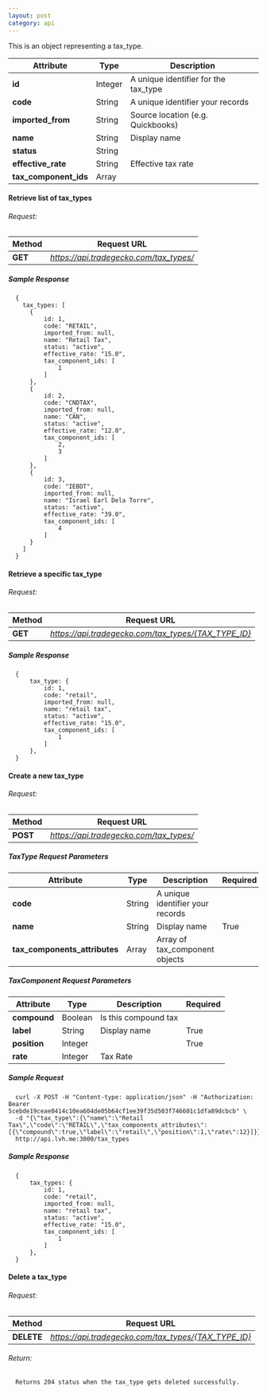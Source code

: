 ```yaml
---
layout: post
category: api
---
```


This is an object representing a tax_type.

Attribute                      | Type          | Description
------------------------------ | ------------- | ---------------------------------------
**id**                         | Integer       |  A unique identifier for the tax_type
**code**                       | String        |  A unique identifier your records
**imported_from**              | String        |  Source location (e.g. Quickbooks)
**name**                       | String        |  Display name
**status**                     | String        |
**effective_rate**             | String        |  Effective tax rate
**tax_component_ids**          | Array         |

####   Retrieve list of tax_types

######     Request:
Method     | Request URL
-----------| -------------
**GET**    | *https://api.tradegecko.com/tax_types/*

##### Sample Response

      {
        tax_types: [
          {
              id: 1,
              code: "RETAIL",
              imported_from: null,
              name: "Retail Tax",
              status: "active",
              effective_rate: "15.0",
              tax_component_ids: [
                  1
              ]
          },
          {
              id: 2,
              code: "CNDTAX",
              imported_from: null,
              name: "CAN",
              status: "active",
              effective_rate: "12.0",
              tax_component_ids: [
                  2,
                  3
              ]
          },
          {
              id: 3,
              code: "IEBDT",
              imported_from: null,
              name: "Israel Earl Dela Torre",
              status: "active",
              effective_rate: "39.0",
              tax_component_ids: [
                  4
              ]
          }
        ]
      }

####   Retrieve a specific tax_type

######     Request:
Method     | Request URL
-----------| -------------
**GET**    | *https://api.tradegecko.com/tax_types/{TAX_TYPE_ID}*

##### Sample Response

      {
          tax_type: {
              id: 1,
              code: "retail",
              imported_from: null,
              name: "retail tax",
              status: "active",
              effective_rate: "15.0",
              tax_component_ids: [
                  1
              ]
          },
      }

####   Create a new tax_type

######     Request:
Method     | Request URL
-----------| -------------
**POST**   | *https://api.tradegecko.com/tax_types/*

##### TaxType Request Parameters

Attribute                      | Type          | Description                       | Required
------------------------------ | ------------- | --------------------------------- | ------------
**code**                       | String        | A unique identifier your records  |
**name**                       | String        | Display name                      | True
**tax_components_attributes**  | Array         | Array of tax_component objects    |

##### TaxComponent Request Parameters

Attribute                      | Type          | Description                       | Required
------------------------------ | ------------- | --------------------------------- | ------------
**compound**                   | Boolean       |  Is this compound tax             |
**label**                      | String        |  Display name                     | True
**position**                   | Integer       |                                   | True
**rate**                       | Integer       |  Tax Rate                         |


##### Sample Request

      curl -X POST -H "Content-type: application/json" -H "Authorization: Bearer 5cebde19ceae0414c10ea604de05b64cf1ee39f35d503f746601c1dfa89dcbcb" \
      -d "{\"tax_type\":{\"name\":\"Retail Tax\",\"code\":\"RETAIL\",\"tax_components_attributes\":[{\"compound\":true,\"label\":\"retail\",\"position\":1,\"rate\":12}]}}"
      http://api.lvh.me:3000/tax_types

##### Sample Response

      {
          tax_types: {
              id: 1,
              code: "retail",
              imported_from: null,
              name: "retail tax",
              status: "active",
              effective_rate: "15.0",
              tax_component_ids: [
                  1
              ]
          },
      }


####   Delete a tax_type

######     Request:
Method     | Request URL
-----------| -------------
**DELETE**    | *https://api.tradegecko.com/tax_types/{TAX_TYPE_ID}*

###### Return:
      Returns 204 status when the tax_type gets deleted successfully.
